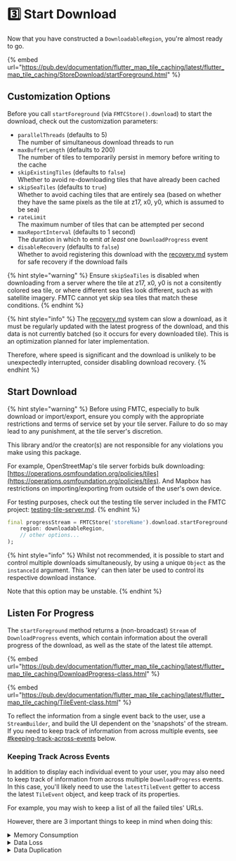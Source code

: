 # 3️⃣ Start Download

Now that you have constructed a `DownloadableRegion`, you're almost ready to go.

{% embed url="https://pub.dev/documentation/flutter_map_tile_caching/latest/flutter_map_tile_caching/StoreDownload/startForeground.html" %}

## Customization Options

Before you call `startForeground` (via `FMTCStore().download`) to start the download, check out the customization parameters:

* `parallelThreads` (defaults to 5)\
  The number of simultaneous download threads to run
* `maxBufferLength` (defaults to 200)\
  The number of tiles to temporarily persist in memory before writing to the cache
* `skipExistingTiles` (defaults to `false`)\
  Whether to avoid re-downloading tiles that have already been cached
* `skipSeaTiles` (defaults to `true`)\
  Whether to avoid caching tiles that are entirely sea (based on whether they have the same pixels as the tile at z17, x0, y0, which is assumed to be sea)
* `rateLimit`\
  The maximum number of tiles that can be attempted per second
* `maxReportInterval` (defaults to 1 second)\
  The duration in which to emit _at least_ one `DownloadProgress` event
* `disableRecovery` (defaults to `false`)\
  Whether to avoid registering this download with the [recovery.md](../stores-and-roots/roots/recovery.md "mention") system for safe recovery if the download fails

{% hint style="warning" %}
Ensure `skipSeaTiles` is disabled when downloading from a server where the tile at z17, x0, y0 is not a consitently colored sea tile, or where different sea tiles look different, such as with satellite imagery. FMTC cannot yet skip sea tiles that match these conditions.
{% endhint %}

{% hint style="info" %}
The [recovery.md](../stores-and-roots/roots/recovery.md "mention") system can slow a download, as it must be regularly updated with the latest progress of the download, and this data is not currently batched (so it occurs for every downloaded tile). This is an optimization planned for later implementation.

Therefore, where speed is significant and the download is unlikely to be unexpectedly interrupted, consider disabling download recovery.
{% endhint %}

## Start Download

{% hint style="warning" %}
Before using FMTC, especially to bulk download or import/export, ensure you comply with the appropriate restrictions and terms of service set by your tile server. Failure to do so may lead to any punishment, at the tile server's discretion.

This library and/or the creator(s) are not responsible for any violations you make using this package.

For example, OpenStreetMap's tile server forbids bulk downloading: [https://operations.osmfoundation.org/policies/tiles](https://operations.osmfoundation.org/policies/tiles). And Mapbox has restrictions on importing/exporting from outside of the user's own device.

For testing purposes, check out the testing tile server included in the FMTC project: [testing-tile-server.md](testing-tile-server.md "mention").
{% endhint %}

```dart
final progressStream = FMTCStore('storeName').download.startForeground(
    region: downloadableRegion,
    // other options...
);
```

{% hint style="info" %}
Whilst not recommended, it is possible to start and control multiple downloads simultaneously, by using a unique `Object` as the `instanceId` argument. This 'key' can then later be used to control its respective download instance.

Note that this option may be unstable.
{% endhint %}

## Listen For Progress

The `startForeground` method returns a (non-broadcast) `Stream` of `DownloadProgress` events, which contain information about the overall progress of the download, as well as the state of the latest tile attempt.

{% embed url="https://pub.dev/documentation/flutter_map_tile_caching/latest/flutter_map_tile_caching/DownloadProgress-class.html" %}

{% embed url="https://pub.dev/documentation/flutter_map_tile_caching/latest/flutter_map_tile_caching/TileEvent-class.html" %}

To reflect the information from a single event back to the user, use a `StreamBuilder`, and build the UI dependent on the 'snapshots' of the stream. If you need to keep track of information from across multiple events, see [#keeping-track-across-events](start.md#keeping-track-across-events "mention") below.

### Keeping Track Across Events

In addition to display each individual event to your user, you may also need to keep track of information from across multiple `DownloadProgress` events. In this case, you'll likely need to use the `latestTileEvent` getter to access the latest `TileEvent` object, and keep track of its properties.

For example, you may wish to keep a list of all the failed tiles' URLs.

However, there are 3 important things to keep in mind when doing this:

<details>

<summary>Memory Consumption</summary>

Avoid keeping a list of _all_ emitted events. Instead, keep a 'circular buffer' of the useful subset of events.

A single download can have many events, and storing them all will consume a lot of memory. It is easy to consume all of the remaining allocated memory, and crash the app.

</details>

<details>

<summary>Data Loss</summary>

Avoid keeping track of required information internally through a `StreamBuilder` intended to display a UI.

A `StreamBuilder` will not necessarily call the `builder` callback once per event, especially if the download has a high TPS. Therefore, events may be lost.

</details>

<details>

<summary>Data Duplication</summary>

Avoid keeping track of events where the `latestTileEvent.isRepeat` property is `true`.

These `TileEvents` are exact repeats of the previous event, usually due to the `maxReportInterval` functionality. Therefore, including both in a dataset would be erroneous.

</details>
